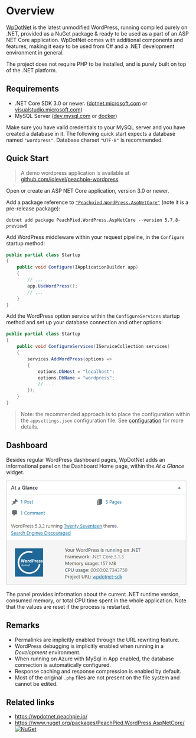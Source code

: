 # Overview

[WpDotNet](https://wpdotnet.peachpie.io/) is the latest unmodified WordPress, running compiled purely on .NET, provided as a NuGet package & ready to be used as a part of an ASP NET Core application. WpDotNet comes with additional components and features, making it easy to be used from C# and a .NET development environment in general.

The project does not require PHP to be installed, and is purely built on top of the .NET platform.

## Requirements

- .NET Core SDK 3.0 or newer. ([dotnet.microsoft.com](https://dotnet.microsoft.com/download) or [visualstudio.microsoft.com](https://visualstudio.microsoft.com/vs/))
- MySQL Server ([dev.mysql.com](https://dev.mysql.com/downloads/mysql/) or [docker](https://hub.docker.com/_/mysql))

Make sure you have valid credentials to your MySQL server and you have created a database in it. The following quick start expects a database named `"wordpress"`. Database charset `"UTF-8"` is recommended.

## Quick Start

> A demo wordpress application is available at [github.com/iolevel/peachpie-wordpress](https://github.com/iolevel/peachpie-wordpress).

Open or create an ASP NET Core application, version 3.0 or newer.

Add a package reference to [`"Peachpied.WordPress.AspNetCore"`](https://www.nuget.org/packages/PeachPied.WordPress.AspNetCore/) (note it is a pre-release package):

```shell
dotnet add package PeachPied.WordPress.AspNetCore --version 5.7.8-preview8
```

Add WordPress middleware within your request pipeline, in the `Configure` startup method:

```C#
public partial class Startup
{
    public void Configure(IApplicationBuilder app)
    {
        // ...
        app.UseWordPress();
        // ...
    }
}
```

Add the WordPress option service within the `ConfigureServices` startup method and set up your database connection and other options:

```C#
public partial class Startup
{
    public void ConfigureServices(IServiceCollection services)
    {
        services.AddWordPress(options =>
        {
            options.DbHost = "localhost";
            options.DbName = "wordpress";
            // ...
        });
    }
}
```

> Note: the recommended approach is to place the configuration within the `appsettings.json` configuration file. See [configuration](../configuration) for more details.

## Dashboard

Besides regular WordPress dashboard pages, WpDotNet adds an informational panel on the Dashboard Home page, within the *At a Glance* widget.

![WpDotNet At Glance](img/wp-dashboard-glance.png)

The panel provides information about the current .NET runtime version, consumed memory, or total CPU time spent in the whole application. Note that the values are reset if the process is restarted.

## Remarks

- Permalinks are implicitly enabled through the URL rewriting feature.
- WordPress debugging is implicitly enabled when running in a *Development* environment.
- When running on Azure with MySql in App enabled, the database connection is automatically configured.
- Response caching and response compression is enabled by default.
- Most of the original `.php` files are not present on the file system and cannot be edited.

## Related links

- https://wpdotnet.peachpie.io/
- https://www.nuget.org/packages/PeachPied.WordPress.AspNetCore/   
[![NuGet](https://img.shields.io/nuget/v/PeachPied.WordPress.AspNetCore.svg)](https://www.nuget.org/packages/PeachPied.WordPress.AspNetCore/)
